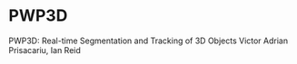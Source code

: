 PWP3D
=====

PWP3D: Real-time Segmentation and Tracking of 3D Objects
Victor Adrian Prisacariu, Ian Reid
